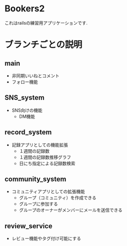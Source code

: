 # Bookers2
  
  これはrailsの練習用アプリケーションです.

# ブランチごとの説明
## main
- 非同期いいねとコメント
- フォロー機能

## SNS_system
- SNS向けの機能
  - DM機能

## record_system
- 記録アプリとしての機能拡張
  - １週間の記録数
  - １週間の記録数推移グラフ
  - 日にち指定による記録数検索

## community_system
- コミュニティアプリとしての拡張機能
  - グループ（コミュニティ）を作成できる
  - グループに参加する
  - グループのオーナーがメンバーにメールを送信できる

## review_service
  - レビュー機能やタグ付け可能にする